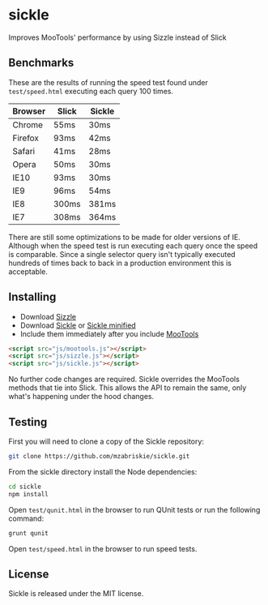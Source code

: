 sickle
======

Improves MooTools' performance by using Sizzle instead of Slick

## Benchmarks

These are the results of running the speed test found under <code>test/speed.html</code> executing each query 100 times.

<table>
	<thead>
		<tr>
			<th>Browser</th>
			<th>Slick</th>
			<th>Sickle</th>
		</tr>
	</thead>
	<tbody>
		<tr>
			<td>Chrome</td>
			<td>55ms</td>
			<td>30ms</td>
		</tr>
		<tr>
			<td>Firefox</td>
			<td>93ms</td>
			<td>42ms</td>
		</tr>
		<tr>
			<td>Safari</td>
			<td>41ms</td>
			<td>28ms</td>
		</tr>
		<tr>
			<td>Opera</td>
			<td>50ms</td>
			<td>30ms</td>
		</tr>
		<tr>
			<td>IE10</td>
			<td>93ms</td>
			<td>30ms</td>
		</tr>
		<tr>
			<td>IE9</td>
			<td>96ms</td>
			<td>54ms</td>
		</tr>
		<tr>
			<td>IE8</td>
			<td>300ms</td>
			<td>381ms</td>
		</tr>
		<tr>
			<td>IE7</td>
			<td>308ms</td>
			<td>364ms</td>
		</tr>
	</tbody>
</table>

There are still some optimizations to be made for older versions of IE. Although when the speed test is run executing each query once the speed is comparable. Since a single selector query isn't typically executed hundreds of times back to back in a production environment this is acceptable.

## Installing

- Download [Sizzle](http://sizzlejs.com)
- Download [Sickle](https://raw.github.com/mzabriskie/sickle/master/dist/sickle.js) or [Sickle minified](https://raw.github.com/mzabriskie/sickle/master/dist/sickle.min.js)
- Include them immediately after you include [MooTools](http://mootools.net)

```html
<script src="js/mootools.js"></script>
<script src="js/sizzle.js"></script>
<script src="js/sickle.js"></script>
```

No further code changes are required. Sickle overrides the MooTools methods that tie into Slick. This allows the API to remain the same, only what's happening under the hood changes.

## Testing

First you will need to clone a copy of the Sickle repository:

```bash
git clone https://github.com/mzabriskie/sickle.git
```

From the sickle directory install the Node dependencies:

```bash
cd sickle
npm install
```

Open <code>test/qunit.html</code> in the browser to run QUnit tests or run the following command:

```bash
grunt qunit
```

Open <code>test/speed.html</code> in the browser to run speed tests.

## License

Sickle is released under the MIT license.